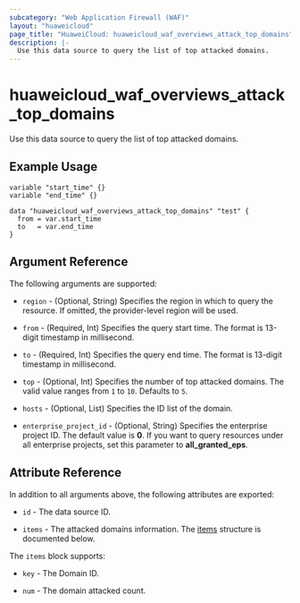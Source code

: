 ```yaml
---
subcategory: "Web Application Firewall (WAF)"
layout: "huaweicloud"
page_title: "HuaweiCloud: huaweicloud_waf_overviews_attack_top_domains"
description: |-
  Use this data source to query the list of top attacked domains.
---
```


# huaweicloud_waf_overviews_attack_top_domains

Use this data source to query the list of top attacked domains.

## Example Usage

```hcl
variable "start_time" {}
variable "end_time" {}

data "huaweicloud_waf_overviews_attack_top_domains" "test" {
  from = var.start_time
  to   = var.end_time
}
```

## Argument Reference

The following arguments are supported:

* `region` - (Optional, String) Specifies the region in which to query the resource.
  If omitted, the provider-level region will be used.

* `from` - (Required, Int) Specifies the query start time.
  The format is 13-digit timestamp in millisecond.

* `to` - (Required, Int) Specifies the query end time.
  The format is 13-digit timestamp in millisecond.

* `top` - (Optional, Int) Specifies the number of top attacked domains.
  The valid value ranges from `1` to `10`. Defaults to `5`.

* `hosts` - (Optional, List) Specifies the ID list of the domain.

* `enterprise_project_id` - (Optional, String) Specifies the enterprise project ID.
  The default value is **0**.
  If you want to query resources under all enterprise projects, set this parameter to **all_granted_eps**.

## Attribute Reference

In addition to all arguments above, the following attributes are exported:

* `id` - The data source ID.

* `items` - The attacked domains information.
  The [items](#items_struct) structure is documented below.

<a name="items_struct"></a>
The `items` block supports:

* `key` - The Domain ID.

* `num` - The domain attacked count.
